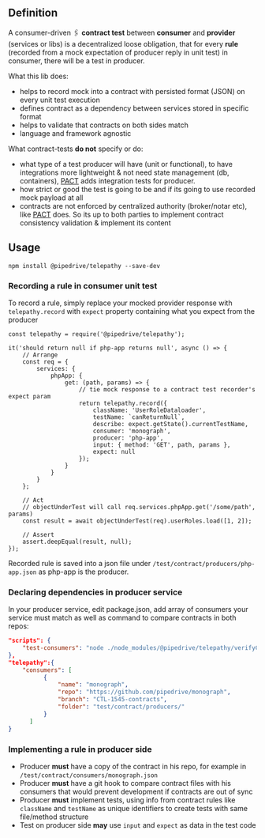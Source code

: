 ## Definition
A consumer-driven 🖇️ **contract test** between **consumer** and **provider** (services or libs) is a decentralized loose obligation,
that for every **rule** (recorded from a mock expectation of producer reply in unit test) in consumer, there will be a test in producer.

What this lib does:
- helps to record mock into a contract with persisted format (JSON) on every unit test execution
- defines contract as a dependency between services stored in specific format
- helps to validate that contracts on both sides match
- language and framework agnostic

What contract-tests **do not** specify or do:
- what type of a test producer will have (unit or functional), to have integrations more lightweight & not need state management (db, containers), [PACT](https://docs.pact.io/) adds integration tests for producer.
- how strict or good the test is going to be and if its going to use recorded mock payload at all
- contracts are not enforced by centralized authority (broker/notar etc), like [PACT](https://docs.pact.io/) does. So its up to both parties to implement contract consistency validation & implement its content

## Usage

```
npm install @pipedrive/telepathy --save-dev
```

### Recording a rule in consumer unit test
To record a rule, simply replace your mocked provider response with `telepathy.record` with `expect` property containing what you expect from the producer
```
const telepathy = require('@pipedrive/telepathy');

it('should return null if php-app returns null', async () => {
	// Arrange
	const req = {
		services: {
			phpApp: {
				get: (path, params) => {
					// tie mock response to a contract test recorder's expect param
					return telepathy.record({
						className: 'UserRoleDataloader',
						testName: `canReturnNull`,
						describe: expect.getState().currentTestName,
						consumer: 'monograph',
						producer: 'php-app',
						input: { method: 'GET', path, params },
						expect: null
					});
				}
			}
		}
	};

	// Act
	// objectUnderTest will call req.services.phpApp.get('/some/path', params)
	const result = await objectUnderTest(req).userRoles.load([1, 2]);

	// Assert
	assert.deepEqual(result, null);
});
```

Recorded rule is saved into a json file under `/test/contract/producers/php-app.json` as php-app is the producer.




### Declaring dependencies in producer service
In your producer service, edit package.json, add array of consumers your service must match as well as
command to compare contracts in both repos:
```json
"scripts": {
	"test-consumers": "node ./node_modules/@pipedrive/telepathy/verifyContracts.js"
},
"telepathy":{
	"consumers": [
		  {
			  "name": "monograph",
			  "repo": "https://github.com/pipedrive/monograph",
			  "branch": "CTL-1545-contracts",
			  "folder": "test/contract/producers/"
		  }
	  ]
}
```


### Implementing a rule in producer side
- Producer **must** have a copy of the contract in his repo, for example in `/test/contract/consumers/monograph.json`
- Producer **must** have a git hook to compare contract files with his consumers that would prevent development if contracts are out of sync
- Producer **must** implement tests, using info from contract rules like `className` and `testName` as unique identifiers to create tests with same file/method structure
- Test on producer side **may** use `input` and `expect` as data in the test code

